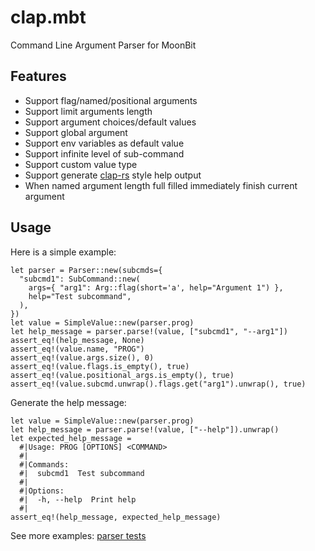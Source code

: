 # clap.mbt
Command Line Argument Parser for MoonBit

## Features
* Support flag/named/positional arguments
* Support limit arguments length
* Support argument choices/default values
* Support global argument
* Support env variables as default value
* Support infinite level of sub-command 
* Support custom value type
* Support generate [clap-rs](https://docs.rs/clap/latest/clap/_derive/_tutorial/index.html) style help output
* When named argument length full filled immediately finish current argument 

## Usage
Here is a simple example:
```moonbit
let parser = Parser::new(subcmds={
  "subcmd1": SubCommand::new(
    args={ "arg1": Arg::flag(short='a', help="Argument 1") },
    help="Test subcommand",
  ),
})
let value = SimpleValue::new(parser.prog)
let help_message = parser.parse!(value, ["subcmd1", "--arg1"])
assert_eq!(help_message, None)
assert_eq!(value.name, "PROG")
assert_eq!(value.args.size(), 0)
assert_eq!(value.flags.is_empty(), true)
assert_eq!(value.positional_args.is_empty(), true)
assert_eq!(value.subcmd.unwrap().flags.get("arg1").unwrap(), true)
```

Generate the help message:
```moonbit
let value = SimpleValue::new(parser.prog)
let help_message = parser.parse!(value, ["--help"]).unwrap()
let expected_help_message =
  #|Usage: PROG [OPTIONS] <COMMAND>
  #|
  #|Commands:
  #|  subcmd1  Test subcommand
  #|
  #|Options:
  #|  -h, --help  Print help
  #|
assert_eq!(help_message, expected_help_message)
```

See more examples: [parser tests](src/parser_test.mbt)